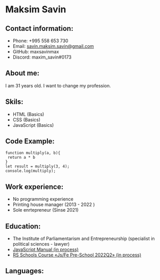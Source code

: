 # Maksim Savin

## Contact information: 
* Phone: +995 558 653 730
* Email: savin.maksim.savin@gmail.com
* GitHub: maxsavinmax
* Discord: maxim_savin#0173

## About me:

I am 31 years old. I want to change my profession.

## Skils:

* HTML (Basics)
* CSS (Basics)
* JavaScript (Basics)

## Code Example:
```
function multiply(a, b){
 return a * b
}
let result = multiply(3, 4);
console.log(multiply);
```
## Work experience:
* No programming experience
* Printing house manager (2013 - 2022 )
* Sole enrtepreneur (Sinse 2021)

## Education:

* The Institute of Parliamentarism and Entrepreneurship (specialist in political sciences - lawyer)
* [JavaScript Manual (in process)](https://learn.javascript.ru/js) 
* [RS Schools Course «Js/Fe Pre-School 2022Q2» (in process)](https://rs.school/js-stage0/)

## Languages: